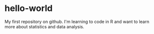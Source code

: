 # hello-world
My first repository on github.
I'm learning to code in R and want to learn more about statistics and data analysis.
